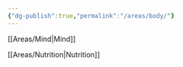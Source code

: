 ```yaml
---
{"dg-publish":true,"permalink":"/areas/body/"}
---
```


[[Areas/Mind\|Mind]]

[[Areas/Nutrition\|Nutrition]]